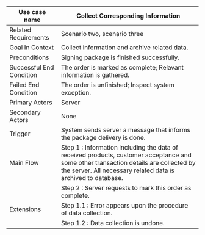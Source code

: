 | Use case name            | Collect Corresponding Information        |
| ------------------------ | ---------------------------------------- |
| Related Requirements     | Scenario two, scenario three             |
| Goal In Context          | Collect information and archive related data. |
| Preconditions            | Signing package is finished successfully. |
| Successful End Condition | The order is marked as complete; Relavant information is gathered. |
| Failed End Condition     | The order is unfinished; Inspect system exception. |
| Primary Actors           | Server                                   |
| Secondary Actors         | None                                     |
| Trigger                  | System sends server a message that informs the package delivery is done. |
| Main Flow                | Step 1 : Information including the data of received products, customer acceptance and some other transaction details are collected by the server. All necessary related data is archived to database. |
|                          | Step 2 : Server requests to mark this order as complete. |
| Extensions               | Step 1.1 : Error appears upon the procedure of data collection. |
|                          | Step 1.2 : Data collection is undone.    |